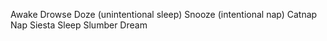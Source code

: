 Awake
Drowse
Doze   (unintentional sleep)
Snooze (intentional nap)
Catnap
Nap
Siesta
Sleep
Slumber
Dream
